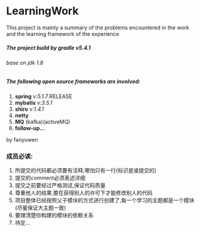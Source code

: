 # LearningWork
This project is mainly a summary of the problems encountered in the work and the learning framework of the experience

##### The project build by *gradle* v*5.4.1*
###### base on jdk 1.8

##### The following open source frameworks are involved:

1. **spring** v:*5.1.7*.RELEASE
2. **mybatis** v:*3.5.1*
3. **shiro** v:*1.4.1*
4. **netty**
5. **MQ** (kafka)(activeMQ)
6. **follow-up...**

by fanyuwen

### 成员必读:
1. 所提交的代码都必须要有注释,哪怕只有一行(标识是谁提交的)
2. 提交的comment必须表述详细
3. 提交之前要经过严格测试,保证代码质量
4. 尊重他人的结果,要在获得别人的许可下才能修改别人的代码
5. 项目整体已经按照父子模块的方式进行创建了,每一个学习的主题都是一个模块(尽量保证大主题一致)
6. 要理清楚你构建的模块的依赖关系
7. 待定...